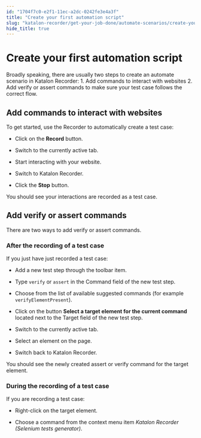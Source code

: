 ```yaml
---
id: "1704f7c0-e2f1-11ec-a2dc-0242fe3e4a3f"
title: "Create your first automation script"
slug: "katalon-recorder/get-your-job-done/automate-scenarios/create-your-first-automation-script"
hide_title: true
---
```

    

# <a id="id" class="anchor_top_offset"/><a id="ariaid-title1" class="anchor_top_offset"/>Create your first automation script

    
      
<p xmlns="http://www.w3.org/1999/xhtml" className="p">Broadly speaking, there are usually two steps to create an   automate scenario in Katalon Recorder: 1. Add commands to interact   with websites 2. Add verify or assert commands to make sure your   test case follows the correct flow.</p> 
    
  

## <a id="id_1" class="anchor_top_offset"/>Add commands to interact with websites

<div xmlns="http://www.w3.org/1999/xhtml" className="p">To get started, use the Recorder to automatically create a test
  case: <ul className="ul"><li className="li"><p className="p">Click on the <strong className="ph b">Record</strong> button.</p></li><li className="li"><p className="p">Switch to
        the currently active tab.</p></li><li className="li"><p className="p">Start interacting with your website.</p></li><li className="li"><p className="p">Switch to Katalon Recorder.</p></li><li className="li"><p className="p">Click the <strong className="ph b">Stop</strong>
        button.</p></li></ul></div>
<p xmlns="http://www.w3.org/1999/xhtml" className="p">You should see your interactions are recorded as a test   case.</p> 
    

## <a id="id_2" class="anchor_top_offset"/>Add verify or assert commands

    
      
<p xmlns="http://www.w3.org/1999/xhtml" className="p">There are two ways to add verify or assert commands.</p> 
    
          

### <a id="id_3" class="anchor_top_offset"/>After the recording of a test case

<div xmlns="http://www.w3.org/1999/xhtml" className="p">If you just have just recorded a test case:<ul className="ul"><li className="li"><p className="p"> Add a new test
        step through the toolbar item.</p></li><li className="li"><p className="p">Type <code className="ph codeph">verify</code> or
        <code className="ph codeph">assert</code> in the Command field of the new test step.</p></li><li className="li"><p className="p">Choose from the list of available suggested commands (for example
        <code className="ph codeph">verifyElementPresent</code>).</p></li><li className="li"><p className="p">Click on the button
        <strong className="ph b">Select a target element for the current command</strong>
        located next to the Target field of the new test step.</p></li><li className="li"><p className="p">Switch to
        the currently active tab.</p></li><li className="li"><p className="p">Select an element on the page.</p></li><li className="li"><p className="p">Switch
        back to Katalon Recorder.</p></li></ul></div>
<p xmlns="http://www.w3.org/1999/xhtml" className="p">You should see the newly created assert or verify command for   the target element.</p> 

### <a id="id_4" class="anchor_top_offset"/>During the recording of a test case

<div xmlns="http://www.w3.org/1999/xhtml" className="p">If you are recording a test case:<ul className="ul"><li className="li"><p className="p">Right-click on the target
        element.</p></li><li className="li"><p className="p">Choose a command from the context menu item <em className="ph i">Katalon
          Recorder (Selenium tests generator)</em>.</p></li></ul> </div>
